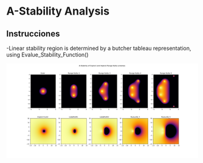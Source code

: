 # A-Stability Analysis

## Instrucciones

-Linear stability region is determined by a butcher tableau representation, using Evalue_Stability_Function()



![von neumann linear stability](Figure_1.png)